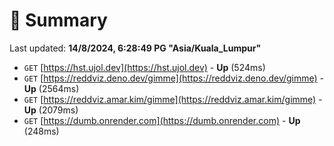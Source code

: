 # 📖 Summary
Last updated: **14/8/2024, 6:28:49 PG "Asia/Kuala_Lumpur"**

- `GET` [https://hst.ujol.dev](https://hst.ujol.dev) - **Up** (524ms)
- `GET` [https://reddviz.deno.dev/gimme](https://reddviz.deno.dev/gimme) - **Up** (2564ms)
- `GET` [https://reddviz.amar.kim/gimme](https://reddviz.amar.kim/gimme) - **Up** (2079ms)
- `GET` [https://dumb.onrender.com](https://dumb.onrender.com) - **Up** (248ms)
